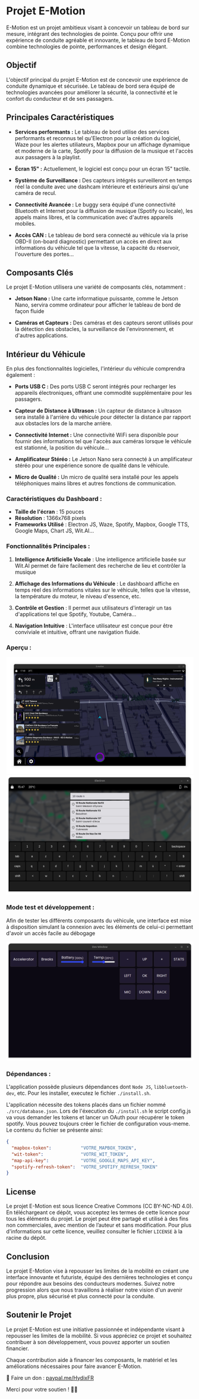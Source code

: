 # Projet E-Motion

E-Motion est un projet ambitieux visant à concevoir un tableau de bord sur mesure, intégrant des technologies de pointe. Conçu pour offrir une expérience de conduite agréable et innovante, le tableau de bord E-Motion combine technologies de pointe, performances et design élégant.

## Objectif

L'objectif principal du projet E-Motion est de concevoir une expérience de conduite dynamique et sécurisée. Le tableau de bord sera équipé de technologies avancées pour améliorer la sécurité, la connectivité et le confort du conducteur et de ses passagers.

## Principales Caractéristiques

- **Services performants :** Le tableau de bord utilise des services performants et reconnus tel qu'Electron pour la création du logiciel, Waze pour les alertes utiliateurs, Mapbox pour un affichage dynamique et moderne de la carte, Spotify pour la diffusion de la musique et l'accès aux passagers à la playlist.

- **Écran 15" :** Actuellement, le logiciel est conçu pour un écran 15" tactile.

- **Système de Surveillance :** Des capteurs intégrés surveilleront en temps réel la conduite avec une dashcam intérieure et extérieurs ainsi qu'une caméra de recul.

- **Connectivité Avancée :** Le buggy sera équipé d'une connectivité Bluetooth et Internet pour la diffusion de musique (Spotify ou locale), les appels mains libres, et la communication avec d'autres appareils mobiles.

- **Accès CAN :** Le tableau de bord sera connecté au véhicule via la prise OBD-II (on-board diagnostic) permettant un accès en direct aux informations du véhicule tel que la vitesse, la capacité du réservoir, l'ouverture des portes...

## Composants Clés

Le projet E-Motion utilisera une variété de composants clés, notamment :

- **Jetson Nano :** Une carte informatique puissante, comme le Jetson Nano, servira comme ordinateur pour afficher le tableau de bord de façon fluide

- **Caméras et Capteurs :** Des caméras et des capteurs seront utilisés pour la détection des obstacles, la surveillance de l'environnement, et d'autres applications.

## Intérieur du Véhicule

En plus des fonctionnalités logicielles, l'intérieur du véhicule comprendra également :

- **Ports USB C :** Des ports USB C seront intégrés pour recharger les appareils électroniques, offrant une commodité supplémentaire pour les passagers.

- **Capteur de Distance à Ultrason :** Un capteur de distance à ultrason sera installé à l'arrière du véhicule pour détecter la distance par rapport aux obstacles lors de la marche arrière.

- **Connectivité Internet :** Une connectivité WiFi sera disponible pour fournir des informations tel que l'accès aux caméras lorsque le véhicule est stationné, la position du véhicule...

- **Amplificateur Stéréo :** Le Jetson Nano sera connecté à un amplificateur stéréo pour une expérience sonore de qualité dans le véhicule.

- **Micro de Qualité :** Un micro de qualité sera installé pour les appels téléphoniques mains libres et autres fonctions de communication.

### Caractéristiques du Dashboard :

- **Taille de l'écran** : 15 pouces
- **Résolution** : 1366x768 pixels
- **Frameworks Utilisé** : Electron JS, Waze, Spotify, Mapbox, Google TTS, Google Maps, Chart JS, Wit.AI...

### Fonctionnalités Principales :

1. **Intelligence Artificielle Vocale** : Une intelligence artificielle basée sur Wit.AI permet de faire facilement des recherche de lieu et contrôler la musique
2. **Affichage des Informations du Véhicule** : Le dashboard affiche en temps réel des informations vitales sur le véhicule, telles que la vitesse, la température du moteur, le niveau d'essence, etc.

3. **Contrôle et Gestion** : Il permet aux utilisateurs d'interagir un tas d'applications tel que Spotify, Youtube, Caméra...

4. **Navigation Intuitive** : L'interface utilisateur est conçue pour être conviviale et intuitive, offrant une navigation fluide.

### Aperçu :

![Aperçu du Dashboard](./Preview.png)
![Aperçu de la Recherche](./Preview-2.png)

### Mode test et développement :
Afin de tester les différents composants du véhicule, une interface est mise à disposition simulant la connexion avec les éléments de celui-ci permettant d'avoir un accès facile au débogage

![Aperçu du Mode test et développement](./Preview-Dev.png)

### Dépendances :
L'application possède plusieurs dépendances dont `Node JS`, `libbluetooth-dev`, etc. Pour les installer, executez le fichier `./install.sh`.

L'application nécessite des tokens placés dans un fichier nommé `./src/database.json`. Lors de l'éxecution du `./install.sh` le script config.js va vous demander les tokens et lancer un OAuth pour récupérer le token spotify. Vous pouvez toujours créer le fichier de configuration vous-meme.
Le contenu du fichier se présente ainsi:
```json
{
  "mapbox-token":           "VOTRE_MAPBOX_TOKEN",
  "wit-token":              "VOTRE_WIT_TOKEN",
  "map-api-key":            "VOTRE_GOOGLE_MAPS_API_KEY",
  "spotify-refresh-token":  "VOTRE_SPOTIFY_REFRESH_TOKEN"
}
```

## License

Le projet E-Motion est sous licence Creative Commons (CC BY-NC-ND 4.0). En téléchargeant ce dépôt, vous acceptez les termes de cette licence pour tous les éléments du projet. Le projet peut être partagé et utilisé à des fins non commerciales, avec mention de l’auteur et sans modification. Pour plus d'informations sur cette licence, veuillez consulter le fichier `LICENSE` à la racine du dépôt.


## Conclusion

Le projet E-Motion vise à repousser les limites de la mobilité en créant une interface innovante et futuriste, équipé des dernières technologies et conçu pour répondre aux besoins des conducteurs modernes. Suivez notre progression alors que nous travaillons à réaliser notre vision d'un avenir plus propre, plus sécurisé et plus connecté pour la conduite.

## Soutenir le Projet

Le projet E-Motion est une initiative passionnée et indépendante visant à repousser les limites de la mobilité. Si vous appréciez ce projet et souhaitez contribuer à son développement, vous pouvez apporter un soutien financier.

Chaque contribution aide à financer les composants, le matériel et les améliorations nécessaires pour faire avancer E-Motion.

🔗 Faire un don : [paypal.me/HydixFR](https://paypal.me/HydixFR?country.x=FR&locale.x=fr_FR)

Merci pour votre soutien ! 💙🚀